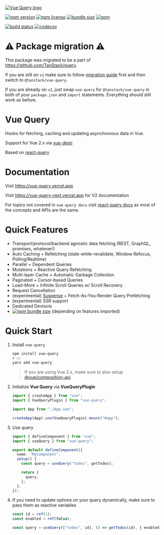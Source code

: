 [![Vue Query logo](./media/vue-query.png)](https://damianosipiuk.github.io/vue-query/)

[![npm version](https://img.shields.io/npm/v/vue-query)](https://www.npmjs.com/package/vue-query)
[![npm license](https://img.shields.io/npm/l/vue-query)](https://github.com/DamianOsipiuk/vue-query/blob/main/LICENSE)
[![bundle size](https://img.shields.io/bundlephobia/minzip/vue-query)](https://bundlephobia.com/result?p=vue-query)
[![npm](https://img.shields.io/npm/dm/vue-query)](https://www.npmjs.com/package/vue-query)

[![build status](https://img.shields.io/github/workflow/status/DamianOsipiuk/vue-query/CI/main)](https://github.com/DamianOsipiuk/vue-query/actions/workflows/ci.yml?query=branch%3Amain)
[![codecov](https://codecov.io/gh/DamianOsipiuk/vue-query/branch/main/graph/badge.svg?token=X8FK0O5CTG)](https://codecov.io/gh/DamianOsipiuk/vue-query)

# :warning: Package migration :warning:
This package was migrated to be a part of https://github.com/TanStack/query.

If you are still on `v1` make sure to follow [migration guide](https://vue-query-next.vercel.app/#/guides/migrating-to-vue-query-2) first and then switch to `@tanstack/vue-query`.

If you are already on `v2`, just swap `vue-query` for `@tanstack/vue-query` in both of your `package.json` and `import` statements. Everything should still work as before.

# Vue Query

Hooks for fetching, caching and updating asynchronous data in Vue.

Support for Vue 2.x via [vue-demi](https://github.com/vueuse/vue-demi)

Based on [react-query](https://github.com/tannerlinsley/react-query)

# Documentation

Visit https://vue-query.vercel.app

Visit https://vue-query-next.vercel.app for V2 documentation

For topics not covered in `vue-query docs` visit [react-query docs](https://react-query.tanstack.com/reference/useQuery) as most of the concepts and APIs are the same.

# Quick Features

- Transport/protocol/backend agnostic data fetching (REST, GraphQL, promises, whatever!)
- Auto Caching + Refetching (stale-while-revalidate, Window Refocus, Polling/Realtime)
- Parallel + Dependent Queries
- Mutations + Reactive Query Refetching
- Multi-layer Cache + Automatic Garbage Collection
- Paginated + Cursor-based Queries
- Load-More + Infinite Scroll Queries w/ Scroll Recovery
- Request Cancellation
- (experimental) [Suspense](https://v3.vuejs.org/guide/migration/suspense.html#introduction) + Fetch-As-You-Render Query Prefetching
- (experimental) SSR support
- Dedicated Devtools
- [![npm bundle size](https://img.shields.io/bundlephobia/minzip/vue-query)](https://bundlephobia.com/result?p=vue-query) (depending on features imported)

# Quick Start

1. Install `vue-query`
    ```bash
    npm install vue-query
    # or
    yarn add vue-query
    ```

    > If you are using Vue 2.x, make sure to also setup [@vue/composition-api](https://github.com/vuejs/composition-api)

2. Initialize **Vue Query** via **VueQueryPlugin**

   ```ts
   import { createApp } from "vue";
   import { VueQueryPlugin } from "vue-query";

   import App from "./App.vue";

   createApp(App).use(VueQueryPlugin).mount("#app");
   ```

3. Use query

   ```ts
   import { defineComponent } from "vue";
   import { useQuery } from "vue-query";

   export default defineComponent({
     name: "MyComponent",
     setup() {
       const query = useQuery("todos", getTodos);

       return {
         query,
       };
     },
   });
   ```

4. If you need to update options on your query dynamically, make sure to pass them as reactive variables

   ```ts
   const id = ref(1);
   const enabled = ref(false);

   const query = useQuery(["todos", id], () => getTodos(id), { enabled });
   ```

